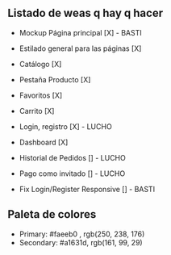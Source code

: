 ## Listado de weas q hay q hacer ##

- Mockup Página principal [X] - BASTI
- Estilado general para las páginas [X]
- Catálogo [X]
- Pestaña Producto [X]
- Favoritos [X]
- Carrito [X]
- Login, registro [X] - LUCHO
- Dashboard [X]
- Historial de Pedidos [] - LUCHO 
- Pago como invitado [] - LUCHO

- Fix Login/Register Responsive [] - BASTI


## Paleta de colores ##

- Primary: #faeeb0 , rgb(250, 238, 176)
- Secondary: #a1631d, rgb(161, 99, 29)